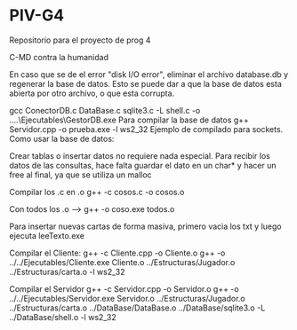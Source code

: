 # PIV-G4
Repositorio para el proyecto de prog 4

C-MD contra la humanidad

En caso que se de el error "disk I/O error", eliminar el archivo
database.db y regenerar la base de datos. Esto se puede dar a que la
base de datos esta abierta por otro archivo, o que esta corrupta.

gcc ConectorDB.c DataBase.c sqlite3.c -L shell.c -o ..\..\Ejecutables\GestorDB.exe Para compilar la base de datos
g++ Servidor.cpp -o prueba.exe -l ws2_32 Ejemplo de compilado para sockets.
Como usar la base de datos:

Crear tablas o insertar datos no requiere nada especial.
Para recibir los datos de las consultas, hace falta guardar el dato en un char* y hacer un free al final, ya que se utiliza un malloc

Compilar los .c en .o
g++ -c cosos.c -o cosos.o

Con todos los .o --> g++ -o coso.exe todos.o

Para insertar nuevas cartas de forma masiva, primero vacia los txt y luego ejecuta leeTexto.exe

Compilar el Cliente:
g++ -c Cliente.cpp -o Cliente.o
g++ -o ../../Ejecutables/Cliente.exe Cliente.o ../Estructuras/Jugador.o ../Estructuras/carta.o -l ws2_32

Compilar el Servidor
g++ -c Servidor.cpp -o Servidor.o
g++ -o ../../Ejecutables/Servidor.exe Servidor.o ../Estructuras/Jugador.o ../Estructuras/carta.o ../DataBase/DataBase.o ../DataBase/sqlite3.o -L ../DataBase/shell.o -l ws2_32